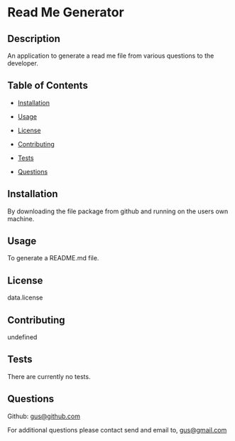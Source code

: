 # Read Me Generator
  

  
## Description
  
An application to generate a read me file from various questions to the developer.
  

  
## Table of Contents
  
- [Installation](#installation)
  
- [Usage](#usage)
  
- [License](#license)
  
- [Contributing](#contributing)
  
- [Tests](#tests)
  
- [Questions](#questions)
  

  
## Installation
  
By downloading the file package from github and running on the users own machine.
  

  
## Usage
  
To generate a README.md file.
  

  
## License
  
data.license
  
## Contributing
  
undefined
  

  
## Tests
  
There are currently no tests.
  

  
## Questions
  
Github: gus@github.com
  
For additional questions please contact send and email to, gus@gmail.com
